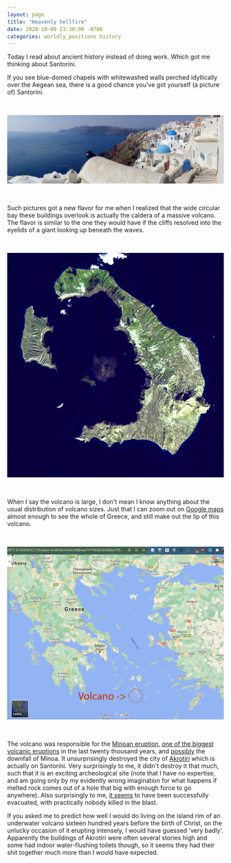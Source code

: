 ```yaml
---
layout: page
title: "Heavenly hellfire"
date: 2020-10-09 23:30:00 -0700
categories: worldly_positions history
---
```

Today I read about ancient history instead of doing work. Which got me thinking about Santorini.

If you see blue-domed chapels with whitewashed walls perched idyllically over the Aegean sea, there is a good chance you've got yourself (a picture of) Santorini.

<br>

![Santorini](/assets/santorini.jpg)

<br>

Such pictures got a new flavor for me when I realized that the wide circular bay these buildings overlook is actually the caldera of a massive volcano. The flavor is similar to the one they would have if the cliffs resolved into the eyelids of a giant looking up beneath the waves.

<br>

![Santorini from above](/assets/Santorini_Landsat.jpg)

<br>

When I say the volcano is large, I don't mean I know anything about the usual distribution of volcano sizes. Just that I can zoom out on [Google maps](https://www.google.com/maps/place/Santorini/@36.4072715,25.3504186,12z/data=!3m1!4b1!4m5!3m4!1s0x1499ce86adfd9ff7:0xb2a761f740d68afc!8m2!3d36.3931562!4d25.4615092) almost enough to see the whole of Greece, and still make out the lip of this volcano.

<br>

![Santorini and Greece](/assets/santorinigreece.png)

<br>

The volcano was responsible for the [Minoan eruption](https://en.wikipedia.org/wiki/Minoan_eruption), [one of the biggest volcanic eruptions](https://en.wikipedia.org/wiki/List_of_large_volcanic_eruptions) in the last twenty thousand years, and [possibly](https://en.wikipedia.org/wiki/Minoan_eruption#Minoan_civilization) the downfall of Minoa. It unsurprisingly destroyed the city of [Akrotiri](https://en.wikipedia.org/wiki/Akrotiri_(prehistoric_city)) which is actually on Santorini. Very surprisingly to me, it didn't destroy it that much, such that it is an exciting archeological site (note that I have no expertise, and am going only by my evidently wrong imagination for what happens if melted rock comes out of a hole that big with enough force to go anywhere). Also surprisingly to me, [it seems](<https://en.wikipedia.org/wiki/Akrotiri_(prehistoric_city)#Excavations>) to have been successfully evacuated, with practically nobody killed in the blast.

If you asked me to predict how well I would do living on the island rim of an underwater volcano sixteen hundred years before the birth of Christ, on the unlucky occasion of it erupting intensely, I would have guessed 'very badly'. Apparently the buildings of Akrotiri were often several stories high and some had indoor water-flushing toilets though, so it seems they had their shit together much more than I would have expected.
